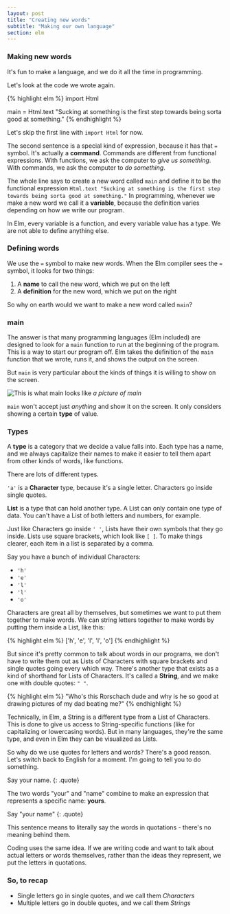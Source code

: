 ```yaml
---
layout: post
title: "Creating new words"
subtitle: "Making our own language"
section: elm
---
```


### Making new words

It's fun to make a language, and we do it all the time in programming.

Let's look at the code we wrote again.

{% highlight elm %}
import Html

main = Html.text "Sucking at something is the first step towards being sorta good at something."
{% endhighlight %}

Let's skip the first line with `import Html` for now.

The second sentence is a special kind of expression, because it has that `=` symbol. It's actually a **command**. Commands are different from functional expressions. With functions, we ask the computer to *give us something*. With commands, we ask the computer to *do something*.

The whole line says to create a new word called `main` and define it to be the functional expression
`Html.text "Sucking at something is the first step towards being sorta good at something."` In programming, whenever we make a new word we call it a **variable**, because the definition varies depending on how we write our program.

In Elm, every variable is a function, and every variable value has a type. We are not able to define anything else.

### Defining words

We use the `=` symbol to make new words. When the Elm compiler sees the `=` symbol, it looks for two things:

1. A **name** to call the new word, which we put on the left
2. A **definition** for the new word, which we put on the right

So why on earth would we want to make a new word called `main`?

### main

The answer is that many programming languages (Elm included) are designed to look for a `main` function to run at the beginning of the program. This is a way to start our program off. Elm takes the definition of the `main` function that we wrote, runs it, and shows the output on the screen.

But `main` is very particular about the kinds of things it is willing to show on the screen.

![This is what main looks like](https://media.giphy.com/media/7RRYTJOBU8eWs/giphy.gif)
*a picture of main*

`main` won't accept just *anything* and show it on the screen. It only considers showing a certain **type** of value.

### Types

A **type** is a category that we decide a value falls into. Each type has a name, and we always capitalize their names to make it easier to tell them apart from other kinds of words, like functions.

There are lots of different types.

`'a'` is a **Character** type, because it's a single letter. Characters go inside single quotes.

**List** is a type that can hold another type. A List can only contain one type of data. You can't have a List of both letters and numbers, for example.

Just like Characters go inside `' '`, Lists have their own symbols that they go inside. Lists use square brackets, which look like `[ ]`. To make things clearer, each item in a list is separated by a comma.

Say you have a bunch of individual Characters:

  * `'h'`
  * `'e'`
  * `'l'`
  * `'l'`
  * `'o'`

Characters are great all by themselves, but sometimes we want to put them together to make words. We can string letters together to make words by putting them inside a List, like this:

{% highlight elm %}
['h', 'e', 'l', 'l', 'o']
{% endhighlight %}

But since it's pretty common to talk about words in our programs, we don't have to write them out as Lists of Characters with square brackets and single quotes going every which way. There's another type that exists as a kind of shorthand for Lists of Characters. It's called a **String**, and we make one with double quotes: `" "`.

{% highlight elm %}
"Who's this Rorschach dude and why is he so good at drawing pictures of my dad beating me?"
{% endhighlight %}

Technically, in Elm, a String is a different type from a List of Characters. This is done to give us access to String-specific functions (like for capitalizing or lowercasing words). But in many languages, they're the same type, and even in Elm they can be visualized as Lists.

So why do we use quotes for letters and words? There's a good reason. Let's switch back to English for a moment. I'm going to tell you to do something.

Say your name.
{: .quote}

The two words "your" and "name" combine to make an expression that represents a specific name: **yours**.

Say "your name"
{: .quote}

This sentence means to literally say the words in quotations - there's no meaning behind them.

Coding uses the same idea. If we are writing code and want to talk about actual letters or words themselves, rather than the ideas they represent, we put the letters in quotations.

### So, to recap
* Single letters go in single quotes, and we call them *Characters*
* Multiple letters go in double quotes, and we call them *Strings*
